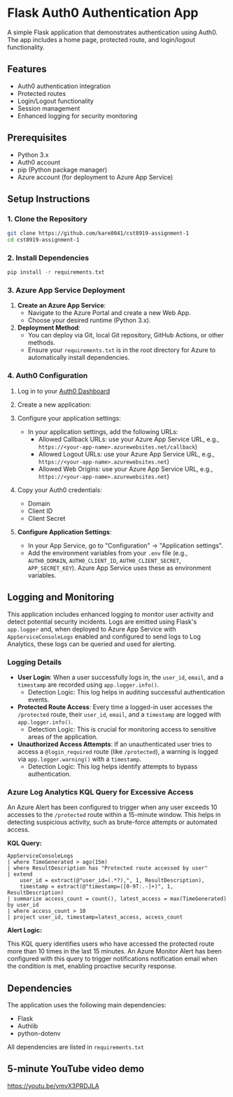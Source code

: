 # Flask Auth0 Authentication App

A simple Flask application that demonstrates authentication using Auth0. The app includes a home page, protected route, and login/logout functionality.

## Features

- Auth0 authentication integration
- Protected routes
- Login/Logout functionality
- Session management
- Enhanced logging for security monitoring

## Prerequisites

- Python 3.x
- Auth0 account
- pip (Python package manager)
- Azure account (for deployment to Azure App Service)

## Setup Instructions

### 1. Clone the Repository

```bash
git clone https://github.com/kare0041/cst8919-assignment-1
cd cst8919-assignment-1
```

### 2. Install Dependencies

```bash
pip install -r requirements.txt
```

### 3. Azure App Service Deployment

1.  **Create an Azure App Service**:
    *   Navigate to the Azure Portal and create a new Web App.
    *   Choose your desired runtime (Python 3.x).
2.  **Deployment Method**:
    *   You can deploy via Git, local Git repository, GitHub Actions, or other methods.
    *   Ensure your `requirements.txt` is in the root directory for Azure to automatically install dependencies.

### 4. Auth0 Configuration

1. Log in to your [Auth0 Dashboard](https://manage.auth0.com/)
2. Create a new application:
3. Configure your application settings:
   - In your application settings, add the following URLs:
     - Allowed Callback URLs: use your Azure App Service URL, e.g., `https://<your-app-name>.azurewebsites.net/callback`)
     - Allowed Logout URLs: use your Azure App Service URL, e.g., `https://<your-app-name>.azurewebsites.net`)
     - Allowed Web Origins: use your Azure App Service URL, e.g., `https://<your-app-name>.azurewebsites.net`)

4. Copy your Auth0 credentials:
   - Domain
   - Client ID
   - Client Secret
5.  **Configure Application Settings**:
    *   In your App Service, go to "Configuration" -> "Application settings".
    *   Add the environment variables from your `.env` file (e.g., `AUTH0_DOMAIN`, `AUTH0_CLIENT_ID`, `AUTH0_CLIENT_SECRET`, `APP_SECRET_KEY`). Azure App Service uses these as environment variables.


## Logging and Monitoring

This application includes enhanced logging to monitor user activity and detect potential security incidents. Logs are emitted using Flask's `app.logger` and, when deployed to Azure App Service with `AppServiceConsoleLogs` enabled and configured to send logs to Log Analytics, these logs can be queried and used for alerting.

### Logging Details

-   **User Login**: When a user successfully logs in, the `user_id`, `email`, and a `timestamp` are recorded using `app.logger.info()`.
    *   Detection Logic: This log helps in auditing successful authentication events.
-   **Protected Route Access**: Every time a logged-in user accesses the `/protected` route, their `user_id`, `email`, and a `timestamp` are logged with `app.logger.info()`.
    *   Detection Logic: This is crucial for monitoring access to sensitive areas of the application.
-   **Unauthorized Access Attempts**: If an unauthenticated user tries to access a `@login_required` route (like `/protected`), a warning is logged via `app.logger.warning()` with a `timestamp`.
    *   Detection Logic: This log helps identify attempts to bypass authentication.

### Azure Log Analytics KQL Query for Excessive Access

An Azure Alert has been configured to trigger when any user exceeds 10 accesses to the `/protected` route within a 15-minute window. This helps in detecting suspicious activity, such as brute-force attempts or automated access.

**KQL Query:**

```kusto
AppServiceConsoleLogs
| where TimeGenerated > ago(15m)
| where ResultDescription has "Protected route accessed by user"
| extend 
    user_id = extract(@"user_id=(.*?),", 1, ResultDescription),
    timestamp = extract(@"timestamp=([0-9T:.-]+)", 1, ResultDescription)
| summarize access_count = count(), latest_access = max(TimeGenerated) by user_id
| where access_count > 10
| project user_id, timestamp=latest_access, access_count
```

**Alert Logic:**

This KQL query identifies users who have accessed the protected route more than 10 times in the last 15 minutes. An Azure Monitor Alert has been configured with this query to trigger notifications notification email when the condition is met, enabling proactive security response.

## Dependencies

The application uses the following main dependencies:
- Flask
- Authlib
- python-dotenv

All dependencies are listed in `requirements.txt`



## 5-minute YouTube video demo

https://youtu.be/ymvX3PRDJLA